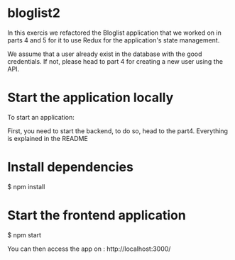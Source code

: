 # bloglist2
 In this exercis we refactored the Bloglist application that we worked on in parts 4 and 5 for it to use Redux for the application's state management.
 
 We assume that a user already exist in the database with the good credentials. If not, please head to part 4 for creating a new user using the API.
 
 # Start the application locally
 
 To start an application:

 First, you need to start the backend, to do so, head to the part4. Everything is explained in the README

# Install dependencies
$ npm install

# Start the frontend application
$ npm start

You can then access the app on : http://localhost:3000/
